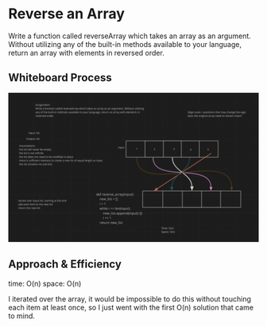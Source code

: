 # Reverse an Array
<!-- Description of the challenge -->
Write a function called reverseArray which takes an array as an argument. Without utilizing any of the built-in methods available to your language, return an array with elements in reversed order.

## Whiteboard Process
<!-- Embedded whiteboard image -->
![array_reverse](array_reverse.png)

## Approach & Efficiency
<!-- What approach did you take? Discuss Why. What is the Big O space/time for this approach? -->
time: O(n)
space: O(n)

I iterated over the array, it would be impossible to do this without touching each item at least once, so I just went with the first O(n) solution that came to mind.
